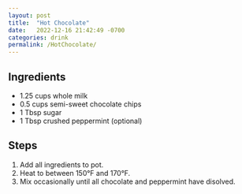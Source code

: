 ```yaml
---
layout: post
title:  "Hot Chocolate"
date:   2022-12-16 21:42:49 -0700
categories: drink
permalink: /HotChocolate/
---
```

## Ingredients
* 1.25 cups whole milk
* 0.5 cups semi-sweet chocolate chips
* 1 Tbsp sugar
* 1 Tbsp crushed peppermint (optional)

## Steps
1. Add all ingredients to pot.
2. Heat to between 150°F and 170°F.
3. Mix occasionally until all chocolate and peppermint have disolved.